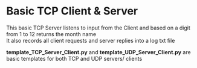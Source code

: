 # Basic TCP Client & Server

This basic TCP Server listens to input from the Client and based on a digit from 1 to 12 returns the month name <br>
It also records all client requests and server replies into a log txt file <br>

<b>template_TCP_Server_Client.py</b> and <b>template_UDP_Server_Client.py</b> are basic templates for both TCP and UDP servers/ clients
